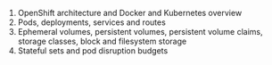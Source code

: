 1. OpenShift architecture and Docker and Kubernetes overview
2. Pods, deployments, services and routes
3. Ephemeral volumes, persistent volumes, persistent volume claims, storage classes, block and filesystem storage
4. Stateful sets and pod disruption budgets
